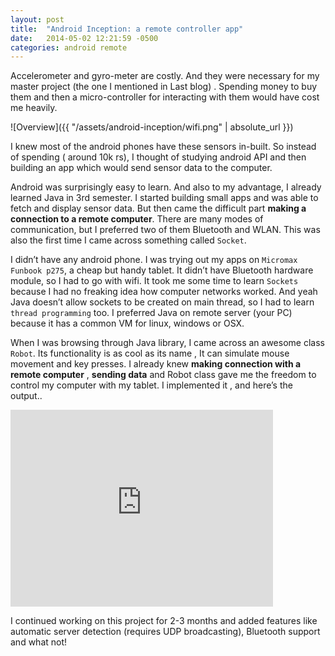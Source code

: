 ```yaml
---
layout: post
title:  "Android Inception: a remote controller app"
date:   2014-05-02 12:21:59 -0500
categories: android remote
---
```


Accelerometer and gyro-meter are costly. And they were necessary for my master project (the one I mentioned in Last blog) . Spending money to buy them and then a micro-controller for interacting with them would have cost me heavily.

![Overview]({{ "/assets/android-inception/wifi.png" | absolute_url }})


I knew most of the android phones have these sensors in-built. So instead of spending ( around 10k rs), I thought of studying android API and then building an app which would send sensor data to the computer.

Android was surprisingly easy to learn. And also to my advantage, I already learned Java in 3rd semester. I started building small apps and was able to fetch and display sensor data. But then came the difficult part **making a connection to a remote computer**. There are many modes of communication, but I preferred two of them Bluetooth and WLAN. This was also the first time I came across something called `Socket`.

I didn’t have any android phone. I was trying out my apps on `Micromax Funbook p275`, a cheap but handy tablet. It didn’t have Bluetooth hardware module, so I had to go with wifi. It took me some time to learn `Sockets` because I had no freaking idea how computer networks worked.  And yeah Java doesn’t allow sockets to be created on main thread, so I had to learn `thread programming` too.
I preferred Java on remote server (your PC) because it has a common VM for linux, windows or OSX.

When I was browsing through Java library, I came across an awesome class `Robot`. Its functionality is as cool as its name , It can simulate mouse movement and key presses.
I already knew **making connection with a remote computer** , **sending data** and Robot class gave me the freedom to control my computer with my tablet. I implemented it , and here’s the output..

<iframe width="420" height="315" src="https://www.youtube.com/embed/IG2jsOm6hJI" frameborder="0" allowfullscreen></iframe>

I continued working on this project for 2-3 months and added features like automatic server detection (requires UDP broadcasting), Bluetooth support and what not!
